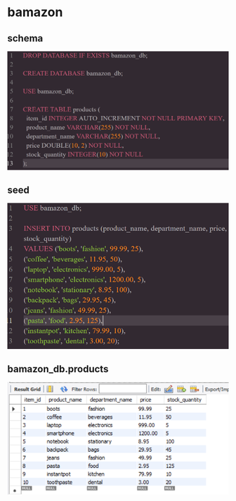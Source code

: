 # bamazon

## schema
![schema](/assets/images/schema.PNG)

## seed
![seed](/assets/images/seed.PNG)

## bamazon_db.products
![bamazon_db.products](/assets/images/bamazon_db.products.PNG)